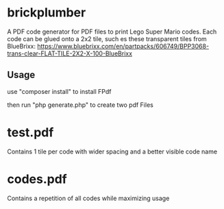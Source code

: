 # brickplumber
A PDF code generator for PDF files to print Lego Super Mario codes.
Each code can be glued onto a 2x2 tile, such es these transparent tiles from BlueBrixx:
https://www.bluebrixx.com/en/partpacks/606749/BPP3068-trans-clear-FLAT-TILE-2X2-X-100-BlueBrixx


## Usage

use "composer install" to install FPdf

then run "php generate.php" to create two pdf Files

# test.pdf
Contains 1 tile per code with wider spacing and a better visible code name

# codes.pdf
Contains a repetition of all codes while maximizing usage
